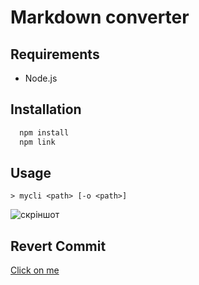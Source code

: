 # Markdown converter
## Requirements
 - Node.js

## Installation
```cmd
  npm install
  npm link
```
## Usage
```
> mycli <path> [-o <path>]
```
![скріншот](https://github.com/Patriot0911/mpz_lab1/assets/75264092/8ab0674d-beb6-4947-a163-23dfa2c73e51)

## Revert Commit
[Click on me](https://github.com/Patriot0911/mpz_lab1/commit/45df685f8689a4edfa47c26d5ca66625a47d6b60)
